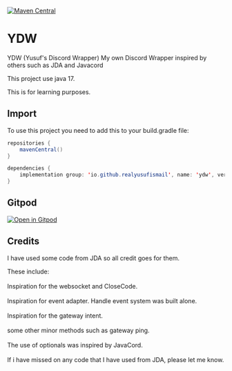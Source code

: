 [![Maven Central](https://maven-badges.herokuapp.com/maven-central/io.github.realyusufismail/ydw/badge.svg)](https://maven-badges.herokuapp.com/maven-central/realyusufismail/ydw)

# YDW
YDW (Yusuf's Discord Wrapper) My own Discord Wrapper inspired by others such as JDA and Javacord

This project use java 17.

This is for learning purposes.

## Import
To use this project you need to add this to your build.gradle file:

```java
repositories {
    mavenCentral()
}

dependencies {
    implementation group: 'io.github.realyusufismail', name: 'ydw', version: '0.0.4'
}
```

## Gitpod
[![Open in Gitpod](https://gitpod.io/button/open-in-gitpod.svg)](https://gitpod.io/#https://github.com/RealYusufIsmail/YDW)

## Credits
I have used some code from JDA so all credit goes for them.

These include:
<br>
<br>
Inspiration for the websocket and CloseCode.
<br>
<br>
Inspiration for event adapter. Handle event system was built alone.
<br>
<br>
Inspiration for the gateway intent.
<br>
<br>
some other minor methods such as gateway ping.
<br>
<br>
The use of optionals was inspired by JavaCord.
<br>
<br>
If i have missed on any code that I have used from JDA, please let me know.

